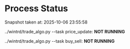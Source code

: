 # Process Status

Snapshot taken at: 2025-10-06 23:55:58

../wintrd/trade_algo.py --task price_update: **NOT RUNNING**

../wintrd/trade_algo.py --task buy_sell: **NOT RUNNING**

